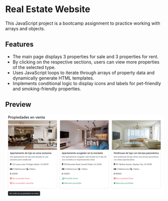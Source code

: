 # Real Estate Website  

This JavaScript project is a bootcamp assignment to practice working with arrays and objects.

## Features  
- The main page displays 3 properties for sale and 3 properties for rent.  
- By clicking on the respective sections, users can view more properties of the selected type.
- Uses JavaScript loops to iterate through arrays of property data and dynamically generate HTML templates.  
- Implements conditional logic to display icons and labels for pet-friendly and smoking-friendly properties.

## Preview
![Preview Image](assets/img/preview.png)
